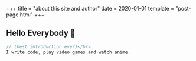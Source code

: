 +++
title = "about this site and author"
date = 2020-01-01
template = "post-page.html"
+++

## Hello Everybody 👋

```go
// (best introduction ever)</br>
I write code, play video games and watch anime.
```